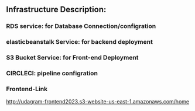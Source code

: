 ## Infrastructure Description:

### RDS service: for Database Connection/configration

### elasticbeanstalk Service: for backend deployment

### S3 Bucket Service: for Front-end Deployment

### CIRCLECI: pipeline configration

### Frontend-Link

http://udagram-frontend2023.s3-website-us-east-1.amazonaws.com/home
